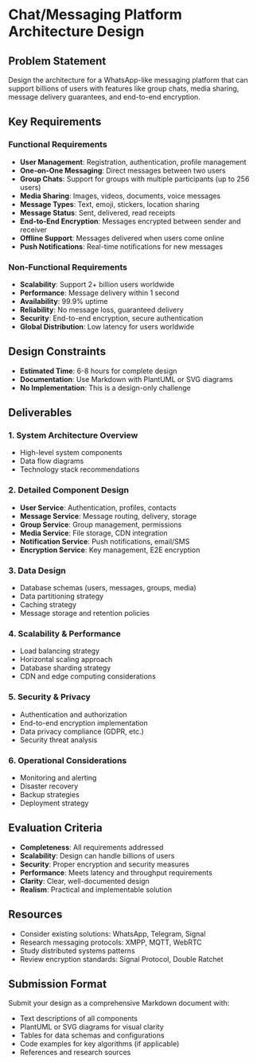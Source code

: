 # Chat/Messaging Platform Architecture Design

## Problem Statement
Design the architecture for a WhatsApp-like messaging platform that can support billions of users with features like group chats, media sharing, message delivery guarantees, and end-to-end encryption.

## Key Requirements

### Functional Requirements
- **User Management**: Registration, authentication, profile management
- **One-on-One Messaging**: Direct messages between two users
- **Group Chats**: Support for groups with multiple participants (up to 256 users)
- **Media Sharing**: Images, videos, documents, voice messages
- **Message Types**: Text, emoji, stickers, location sharing
- **Message Status**: Sent, delivered, read receipts
- **End-to-End Encryption**: Messages encrypted between sender and receiver
- **Offline Support**: Messages delivered when users come online
- **Push Notifications**: Real-time notifications for new messages

### Non-Functional Requirements
- **Scalability**: Support 2+ billion users worldwide
- **Performance**: Message delivery within 1 second
- **Availability**: 99.9% uptime
- **Reliability**: No message loss, guaranteed delivery
- **Security**: End-to-end encryption, secure authentication
- **Global Distribution**: Low latency for users worldwide

## Design Constraints
- **Estimated Time**: 6-8 hours for complete design
- **Documentation**: Use Markdown with PlantUML or SVG diagrams
- **No Implementation**: This is a design-only challenge

## Deliverables

### 1. System Architecture Overview
- High-level system components
- Data flow diagrams
- Technology stack recommendations

### 2. Detailed Component Design
- **User Service**: Authentication, profiles, contacts
- **Message Service**: Message routing, delivery, storage
- **Group Service**: Group management, permissions
- **Media Service**: File storage, CDN integration
- **Notification Service**: Push notifications, email/SMS
- **Encryption Service**: Key management, E2E encryption

### 3. Data Design
- Database schemas (users, messages, groups, media)
- Data partitioning strategy
- Caching strategy
- Message storage and retention policies

### 4. Scalability & Performance
- Load balancing strategy
- Horizontal scaling approach
- Database sharding strategy
- CDN and edge computing considerations

### 5. Security & Privacy
- Authentication and authorization
- End-to-end encryption implementation
- Data privacy compliance (GDPR, etc.)
- Security threat analysis

### 6. Operational Considerations
- Monitoring and alerting
- Disaster recovery
- Backup strategies
- Deployment strategy

## Evaluation Criteria
- **Completeness**: All requirements addressed
- **Scalability**: Design can handle billions of users
- **Security**: Proper encryption and security measures
- **Performance**: Meets latency and throughput requirements
- **Clarity**: Clear, well-documented design
- **Realism**: Practical and implementable solution

## Resources
- Consider existing solutions: WhatsApp, Telegram, Signal
- Research messaging protocols: XMPP, MQTT, WebRTC
- Study distributed systems patterns
- Review encryption standards: Signal Protocol, Double Ratchet

## Submission Format
Submit your design as a comprehensive Markdown document with:
- Text descriptions of all components
- PlantUML or SVG diagrams for visual clarity
- Tables for data schemas and configurations
- Code examples for key algorithms (if applicable)
- References and research sources 